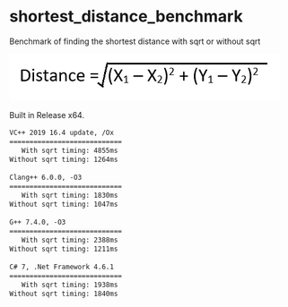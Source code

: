 # shortest_distance_benchmark
Benchmark of finding the shortest distance with sqrt or without sqrt

![Length of line formula](https://github.com/shaovoon/shortest_distance_benchmark/blob/master/length_of_line_formula.png)

Built in Release x64.

```
VC++ 2019 16.4 update, /Ox
============================
   With sqrt timing: 4855ms
Without sqrt timing: 1264ms
	
Clang++ 6.0.0, -O3
============================
   With sqrt timing: 1830ms
Without sqrt timing: 1047ms

G++ 7.4.0, -O3
============================
   With sqrt timing: 2388ms
Without sqrt timing: 1211ms

C# 7, .Net Framework 4.6.1
============================
   With sqrt timing: 1938ms
Without sqrt timing: 1840ms
```
